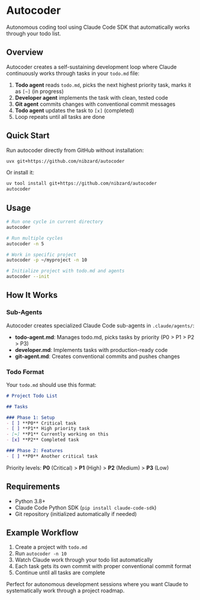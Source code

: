# Autocoder

Autonomous coding tool using Claude Code SDK that automatically works through your todo list.

## Overview

Autocoder creates a self-sustaining development loop where Claude continuously works through tasks in your `todo.md` file:

1. **Todo agent** reads `todo.md`, picks the next highest priority task, marks it as `[~]` (in progress)
2. **Developer agent** implements the task with clean, tested code
3. **Git agent** commits changes with conventional commit messages
4. **Todo agent** updates the task to `[x]` (completed)
5. Loop repeats until all tasks are done

## Quick Start

Run autocoder directly from GitHub without installation:

```bash
uvx git+https://github.com/nibzard/autocoder
```

Or install it:

```bash
uv tool install git+https://github.com/nibzard/autocoder
autocoder
```

## Usage

```bash
# Run one cycle in current directory
autocoder

# Run multiple cycles
autocoder -n 5

# Work in specific project
autocoder -p ~/myproject -n 10

# Initialize project with todo.md and agents
autocoder --init
```

## How It Works

### Sub-Agents

Autocoder creates specialized Claude Code sub-agents in `.claude/agents/`:

- **todo-agent.md**: Manages todo.md, picks tasks by priority (P0 > P1 > P2 > P3)
- **developer.md**: Implements tasks with production-ready code
- **git-agent.md**: Creates conventional commits and pushes changes

### Todo Format

Your `todo.md` should use this format:

```markdown
# Project Todo List

## Tasks

### Phase 1: Setup
- [ ] **P0** Critical task
- [ ] **P1** High priority task
- [~] **P1** Currently working on this
- [x] **P2** Completed task

### Phase 2: Features
- [ ] **P0** Another critical task
```

Priority levels: **P0** (Critical) > **P1** (High) > **P2** (Medium) > **P3** (Low)

## Requirements

- Python 3.8+
- Claude Code Python SDK (`pip install claude-code-sdk`)
- Git repository (initialized automatically if needed)

## Example Workflow

1. Create a project with `todo.md`
2. Run `autocoder -n 10`
3. Watch Claude work through your todo list automatically
4. Each task gets its own commit with proper conventional commit format
5. Continue until all tasks are complete

Perfect for autonomous development sessions where you want Claude to systematically work through a project roadmap.